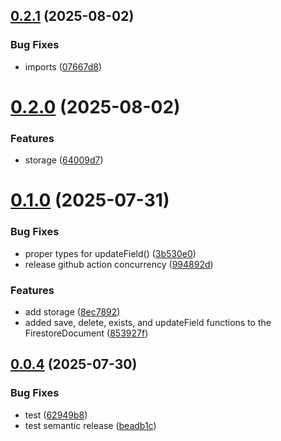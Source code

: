 ## [0.2.1](https://github.com/Finalet/Elegant-Chainable-Firebase/compare/v0.2.0...v0.2.1) (2025-08-02)


### Bug Fixes

* imports ([07667d8](https://github.com/Finalet/Elegant-Chainable-Firebase/commit/07667d84ad6eb7b14db64616d5a4fa247d261a07))

# [0.2.0](https://github.com/Finalet/Elegant-Chainable-Firebase/compare/v0.1.0...v0.2.0) (2025-08-02)


### Features

* storage ([64009d7](https://github.com/Finalet/Elegant-Chainable-Firebase/commit/64009d7e35482fef566c01b91314978b7f1b6e93))

# [0.1.0](https://github.com/Finalet/Elegant-Chainable-Firebase/compare/v0.0.4...v0.1.0) (2025-07-31)


### Bug Fixes

* proper types for updateField() ([3b530e0](https://github.com/Finalet/Elegant-Chainable-Firebase/commit/3b530e0cdbb5d4737060f6fe033920899dd58b4e))
* release github action concurrency ([994892d](https://github.com/Finalet/Elegant-Chainable-Firebase/commit/994892dc29440746caf050caa0871d278447a56f))


### Features

* add storage ([8ec7892](https://github.com/Finalet/Elegant-Chainable-Firebase/commit/8ec7892e6dc9b7dac8776c55a99df5e710753f1d))
* added save, delete, exists, and updateField functions to the FirestoreDocument ([853927f](https://github.com/Finalet/Elegant-Chainable-Firebase/commit/853927f3be5ad746c7453abc2f767c6e0167cf5d))

## [0.0.4](https://github.com/Finalet/Elegant-Chainable-Firebase/compare/v0.0.3...v0.0.4) (2025-07-30)


### Bug Fixes

* test ([62949b8](https://github.com/Finalet/Elegant-Chainable-Firebase/commit/62949b8fb8eed545db200493915228ee26d03e64))
* test semantic release ([beadb1c](https://github.com/Finalet/Elegant-Chainable-Firebase/commit/beadb1c6b48e93febb4e7ba3ab0c50e770d925b5))
